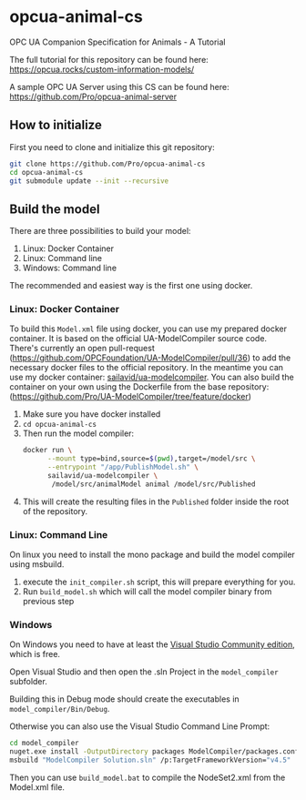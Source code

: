 # opcua-animal-cs
OPC UA Companion Specification for Animals - A Tutorial

The full tutorial for this repository can be found here:
https://opcua.rocks/custom-information-models/

A sample OPC UA Server using this CS can be found here:
https://github.com/Pro/opcua-animal-server

## How to initialize

First you need to clone and initialize this git repository:

```bash
git clone https://github.com/Pro/opcua-animal-cs
cd opcua-animal-cs
git submodule update --init --recursive
```

## Build the model

There are three possibilities to build your model:

1. Linux: Docker Container
2. Linux: Command line
3. Windows: Command line

The recommended and easiest way is the first one using docker.

### Linux: Docker Container

To build this `Model.xml` file using docker, you can use my prepared docker container.
It is based on the official UA-ModelCompiler source code.
There's currently an open pull-request (https://github.com/OPCFoundation/UA-ModelCompiler/pull/36) to add the necessary docker files to the official repository. In the meantime you can use my docker container:
[sailavid/ua-modelcompiler](https://hub.docker.com/r/sailavid/ua-modelcompiler).
You can also build the container on your own using the Dockerfile from the base repository: (https://github.com/Pro/UA-ModelCompiler/tree/feature/docker)

1. Make sure you have docker installed
2. `cd opcua-animal-cs`
3. Then run the model compiler:
	```bash
	docker run \
		  --mount type=bind,source=$(pwd),target=/model/src \
		  --entrypoint "/app/PublishModel.sh" \
		  sailavid/ua-modelcompiler \
		   /model/src/animalModel animal /model/src/Published
	```
4. This will create the resulting files in the `Published` folder inside the root of the repository.


### Linux: Command Line

On linux you need to install the mono package and build the model compiler using msbuild.

1. execute the `init_compiler.sh` script, this will prepare everything for you.
2. Run `build_model.sh` which will call the model compiler binary from previous step

### Windows

On Windows you need to have at least the [Visual Studio Community edition](https://visualstudio.microsoft.com/vs/community/), which is free.

Open Visual Studio and then open the .sln Project in the `model_compiler` subfolder.

Building this in Debug mode should create the executables in `model_compiler/Bin/Debug`.

Otherwise you can also use the Visual Studio Command Line Prompt:

```bash
cd model_compiler
nuget.exe install -OutputDirectory packages ModelCompiler/packages.config
msbuild "ModelCompiler Solution.sln" /p:TargetFrameworkVersion="v4.5"
```

Then you can use `build_model.bat` to compile the NodeSet2.xml from the Model.xml file.
